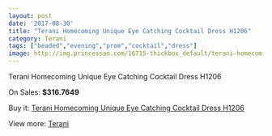 ```yaml
---
layout: post
date: '2017-08-30'
title: "Terani Homecoming Unique Eye Catching Cocktail Dress H1206"
category: Terani
tags: ["beaded","evening","prom","cocktail","dress"]
image: http://img.princessan.com/16715-thickbox_default/terani-homecoming-unique-eye-catching-cocktail-dress-h1206.jpg
---
```

Terani Homecoming Unique Eye Catching Cocktail Dress H1206

On Sales: **$316.7649**
<a href="https://www.princessan.com/en/terani/7897-terani-homecoming-unique-eye-catching-cocktail-dress-h1206.html"><amp-img layout="responsive" width="600" height="600" src="//img.princessan.com/16715-thickbox_default/terani-homecoming-unique-eye-catching-cocktail-dress-h1206.jpg" alt="Terani Homecoming Unique Eye Catching Cocktail Dress H1206 0" /></a>
<a href="https://www.princessan.com/en/terani/7897-terani-homecoming-unique-eye-catching-cocktail-dress-h1206.html"><amp-img layout="responsive" width="600" height="600" src="//img.princessan.com/16716-thickbox_default/terani-homecoming-unique-eye-catching-cocktail-dress-h1206.jpg" alt="Terani Homecoming Unique Eye Catching Cocktail Dress H1206 1" /></a>

Buy it: [Terani Homecoming Unique Eye Catching Cocktail Dress H1206](https://www.princessan.com/en/terani/7897-terani-homecoming-unique-eye-catching-cocktail-dress-h1206.html "Terani Homecoming Unique Eye Catching Cocktail Dress H1206")

View more: [Terani](https://www.princessan.com/en/64-terani "Terani")